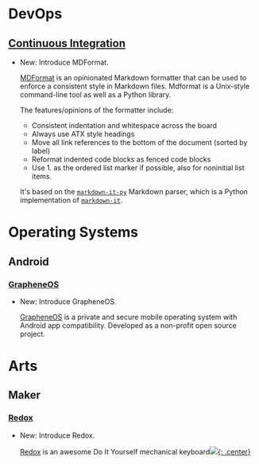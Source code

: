 # DevOps

## [Continuous Integration](mdformat.md)

* New: Introduce MDFormat.

    [MDFormat](https://mdformat.readthedocs.io/en/stable/) is an opinionated
    Markdown formatter that can be used to enforce a consistent style in Markdown
    files. Mdformat is a Unix-style command-line tool as well as a Python library.
    
    The features/opinions of the formatter include:
    
    * Consistent indentation and whitespace across the board
    * Always use ATX style headings
    * Move all link references to the bottom of the document (sorted by label)
    * Reformat indented code blocks as fenced code blocks
    * Use 1. as the ordered list marker if possible, also for noninitial list items.
    
    It's based on the
    [`markdown-it-py`](https://markdown-it-py.readthedocs.io/en/latest/index.html)
    Markdown parser, which is a Python implementation of
    [`markdown-it`](https://github.com/markdown-it/markdown-it).

# Operating Systems

## Android

### [GrapheneOS](grapheneos.md)

* New: Introduce GrapheneOS.

    [GrapheneOS](https://grapheneos.org/) is a private and secure mobile operating
    system with Android app compatibility. Developed as a non-profit open source
    project.

# Arts

## Maker

### [Redox](redox.md)

* New: Introduce Redox.

    [Redox](https://github.com/mattdibi/redox-keyboard) is an awesome Do It Yourself
    mechanical keyboard[![](not-by-ai.svg){: .center}](https://notbyai.fyi)
